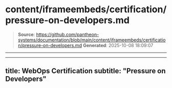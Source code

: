 # content/iframeembeds/certification/pressure-on-developers.md

> **Source**: https://github.com/pantheon-systems/documentation/blob/main/content/iframeembeds/certification/pressure-on-developers.md
> **Generated**: 2025-10-08 18:09:07

---

---
title: WebOps Certification
subtitle: "Pressure on Developers"
---

<Partial file="certification-guide/pressure-on-developers.md" />
